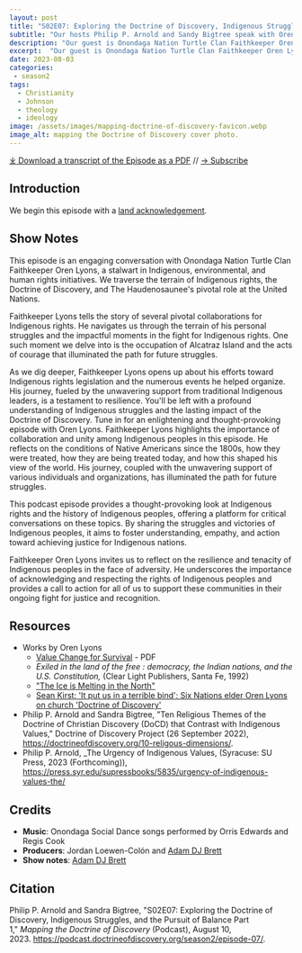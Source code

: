 ```yaml
---
layout: post
title: "S02E07: Exploring the Doctrine of Discovery, Indigenous Struggles, and the Pursuit of Balance Part 1 with Oren Lyons"
subtitle: "Our hosts Philip P. Arnold and Sandy Bigtree speak with Oren Lyons"
description: "Our guest is Onondaga Nation Turtle Clan Faithkeeper Oren Lyons."
excerpt:  "Our guest is Onondaga Nation Turtle Clan Faithkeeper Oren Lyons."
date: 2023-08-03
categories: 
 - season2
tags: 
  - Christianity
  - Johnson
  - theology
  - ideology
image: /assets/images/mapping-doctrine-of-discovery-favicon.webp
image_alt: mapping the Doctrine of Discovery cover photo.
---
```


<div id="buzzsprout-player-13285221"></div><script src="https://www.buzzsprout.com/1926214/13285221-s02e07-exploring-the-doctrine-of-discovery-indigenous-struggles-and-the-pursuit-of-balance-part-1.js?container_id=buzzsprout-player-13285221&player=small" type="text/javascript" charset="utf-8"></script>

[⤓ Download a transcript of the Episode as a PDF](/assets/pdfs/S02E07-Exploring-Doctrine-of-Discovery-Indigenous-Struggles-Pursuit-of-Balance-Part-1-TRANSCRIPT.pdf) // [→ Subscribe](/subscribe/)

## Introduction
We begin this episode with a [land acknowledgement](https://podcast.doctrineofdiscovery.org/land/).

## Show Notes
This episode is an engaging conversation with Onondaga Nation Turtle Clan Faithkeeper Oren Lyons, a stalwart in Indigenous, environmental, and human rights initiatives. We traverse the terrain of Indigenous rights, the Doctrine of Discovery, and The Haudenosaunee's pivotal role at the United Nations.

Faithkeeper Lyons tells the story of several pivotal collaborations for Indigenous rights. He navigates us through the terrain of his personal struggles and the impactful moments in the fight for Indigenous rights. One such moment we delve into is the occupation of Alcatraz Island and the acts of courage that illuminated the path for future struggles.

As we dig deeper, Faithkeeper Lyons opens up about his efforts toward Indigenous rights legislation and the numerous events he helped organize. His journey, fueled by the unwavering support from traditional Indigenous leaders, is a testament to resilience. You'll be left with a profound understanding of Indigenous struggles and the lasting impact of the Doctrine of Discovery. Tune in for an enlightening and thought-provoking episode with Oren Lyons.
Faithkeeper Lyons highlights the importance of collaboration and unity among Indigenous peoples in this episode. He reflects on the conditions of Native Americans since the 1800s, how they were treated, how they are being treated today, and how this shaped his view of the world. His journey, coupled with the unwavering support of various individuals and organizations, has illuminated the path for future struggles.

This podcast episode provides a thought-provoking look at Indigenous rights and the history of Indigenous peoples, offering a platform for critical conversations on these topics. By sharing the struggles and victories of Indigenous peoples, it aims to foster understanding, empathy, and action toward achieving justice for Indigenous nations.

Faithkeeper Oren Lyons invites us to reflect on the resilience and tenacity of Indigenous peoples in the face of adversity. He underscores the importance of acknowledging and respecting the rights of Indigenous peoples and provides a call to action for all of us to support these communities in their ongoing fight for justice and recognition.

## Resources
- Works by Oren Lyons
  - [Value Change for Survival](https://aila.ngo/wp-content/uploads/2023/02/Value_Change_for_Survival.pdf) - PDF
  - *Exiled in the land of the free : democracy, the Indian nations, and the U.S. Constitution,* (Clear Light Publishers, Santa Fe, 1992)
  - ["The Ice is Melting in the North"](https://www.peacecouncil.net/NOON/articles/pnl732icemelting.html)
  - [Sean Kirst: 'It put us in a terrible bind': Six Nations elder Oren Lyons on church 'Doctrine of Discovery'](https://buffalonews.com/news/local/oren-lyons-six-nations-doctrine-of-discovery-roman-catholic-church-pope-francis/article_27372d56-d090-11ed-9d2c-ebf7f3aec330.html)
- Philip P. Arnold and Sandra Bigtree, "Ten Religious Themes of the Doctrine of Christian Discovery (DoCD) that Contrast with Indigenous Values," Doctrine of Discovery Project (26 September 2022), <https://doctrineofdiscovery.org/10-religous-dimensions/>.
- Philip P. Arnold, _The Urgency of Indigenous Values, (Syracuse: SU Press, 2023 (Forthcoming)), <https://press.syr.edu/supressbooks/5835/urgency-of-indigenous-values-the/>



## Credits

- **Music**: Onondaga Social Dance songs performed by Orris Edwards and Regis Cook
- **Producers**: Jordan Loewen-Colón and [Adam DJ Brett](https://adamdjbrett.com)
- **Show notes**: [Adam DJ Brett](https://adamdjbrett.com)

## Citation

Philip P. Arnold and Sandra Bigtree, "S02E07: Exploring the Doctrine of Discovery, Indigenous Struggles, and the Pursuit of Balance Part 1," _Mapping the Doctrine of Discovery_ (Podcast), August 10, 2023. <https://podcast.doctrineofdiscovery.org/season2/episode-07/>.

